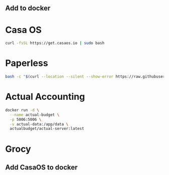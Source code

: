 ## Add to docker
# Casa OS
```bash
curl -fsSL https://get.casaos.io | sudo bash
```

# Paperless
```bash
bash -c "$(curl --location --silent --show-error https://raw.githubusercontent.com/paperless-ngx/paperless-ngx/main/install-paperless-ngx.sh)"
```

# Actual Accounting
```bash
docker run -d \
  --name actual-budget \
  -p 5006:5006 \
  -v actual-data:/app/data \
  actualbudget/actual-server:latest
```
# Grocy


## Add CasaOS to docker
